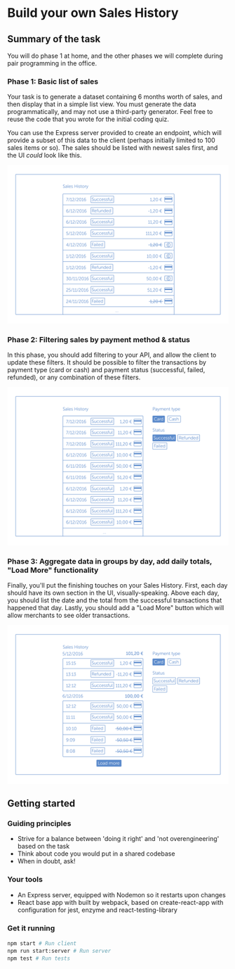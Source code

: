 # Build your own Sales History

## Summary of the task

You will do phase 1 at home, and the other phases we will complete
during pair programming in the office.

### Phase 1: Basic list of sales

Your task is to generate a dataset containing 6 months worth of sales, and then display that in a simple list view. You must generate the data programmatically, and may not use a third-party generator. Feel free to reuse the code that you wrote for the initial coding quiz.

You can use the Express server provided to create an endpoint, which will provide a subset of this data to the client (perhaps initially limited to 100 sales items or so). The sales should be listed with newest sales first, and the UI _could_ look like this.

![Phase 1](docs/phase_1.png)

### Phase 2: Filtering sales by payment method & status

In this phase, you should add filtering to your API, and allow the client to update these filters. It should be possible to filter the transactions by payment type (card or cash) and payment status (successful, failed, refunded), or any combination of these filters.

![Phase 2](docs/phase_2.png)

### Phase 3: Aggregate data in groups by day, add daily totals, "Load More" functionality

Finally, you'll put the finishing touches on your Sales History. First, each day should have its own section in the UI, visually-speaking. Above each day, you should list the date and the total from the successful transactions that happened that day. Lastly, you should add a "Load More" button which will allow merchants to see older transactions.

![Phase 3](docs/phase_3.png)

## Getting started

### Guiding principles

* Strive for a balance between 'doing it right' and 'not overengineering' based on the task
* Think about code you would put in a shared codebase
* When in doubt, ask!

### Your tools

* An Express server, equipped with Nodemon so it restarts upon changes
* React base app with built by webpack, based on create-react-app with configuration for jest, enzyme and react-testing-library

### Get it running

```bash
npm start # Run client
npm run start:server # Run server
npm test # Run tests
```
